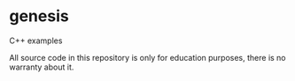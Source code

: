 # genesis
C++ examples

All source code in this repository is only for education purposes, there is no warranty about it.
